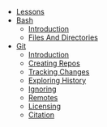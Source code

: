 * [Lessons](notebooks/00-lessons.ipynb)
* [Bash]()
  * [Introduction](notebooks/01-bash/01-Introduction.ipynb)
  * [Files And Directories](notebooks/01-bash/02-files-and-directories.ipynb)
* [Git]()
  * [Introduction](notebooks/02-git/01-introduction.ipynb)
  * [Creating Repos](notebooks/02-git/02-creating-repos.ipynb)
  * [Tracking Changes](notebooks/02-git/03-tracking-changes.ipynb)
  * [Exploring History](notebooks/02-git/04-exploring-history.ipynb)
  * [Ignoring](notebooks/02-git/05-ignoring.ipynb)
  * [Remotes](notebooks/02-git/06-remotes.ipynb)
  * [Licensing](notebooks/02-git/07-licensing.ipynb)
  * [Citation](notebooks/02-git/08-citation.ipynb)
